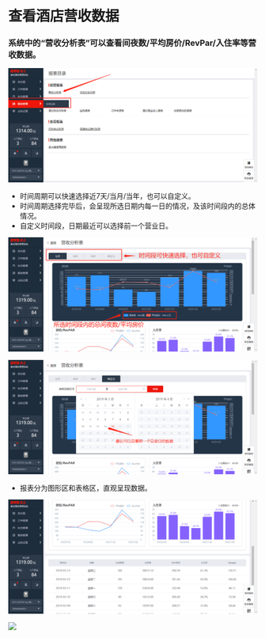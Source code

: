 # 查看酒店营收数据

### 系统中的“营收分析表”可以查看间夜数/平均房价/RevPar/入住率等营收数据。

![](../../../.gitbook/assets/image%20%2881%29.png)

* 时间周期可以快速选择近7天/当月/当年，也可以自定义。 
* 时间周期选择完毕后，会呈现所选日期内每一日的情况，及该时间段内的总体情况。 
* 自定义时间段，日期最近可以选择前一个营业日。

![](../../../.gitbook/assets/image%20%28445%29.png)

![](../../../.gitbook/assets/image%20%28184%29.png)

* 报表分为图形区和表格区，直观呈现数据。

![](../../../.gitbook/assets/image%20%28259%29.png)

![](https://uploader.shimo.im/f/eufzZCdoLaI108MW.png!thumbnail)



